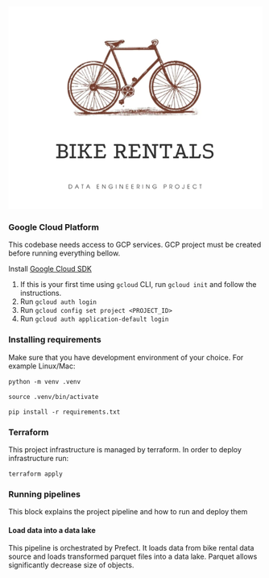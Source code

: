 
![img.png](img.png)
### Google Cloud Platform

This codebase needs access to GCP services. GCP project must be created before running everything bellow. 

Install [Google Cloud SDK](https://cloud.google.com/sdk/docs/install)

1. If this is your first time using `gcloud` CLI, run `gcloud init` and follow the instructions.
2. Run `gcloud auth login`
3. Run `gcloud config set project <PROJECT_ID>`
4. Run `gcloud auth application-default login`

### Installing requirements 

Make sure that you have development environment of your choice. For example Linux/Mac: 

```shell
python -m venv .venv
```
```shell
source .venv/bin/activate
```
```shell
pip install -r requirements.txt
```

### Terraform 

This project infrastructure is managed by terraform. In order to deploy infrastructure run:

```shell
terraform apply
```

### Running pipelines 

This block explains the project pipeline and how to run and deploy them 

#### Load data into a data lake 

This pipeline is orchestrated by Prefect. It loads data from bike rental data source and loads transformed parquet
files into a data lake. Parquet allows significantly decrease size of objects. 
